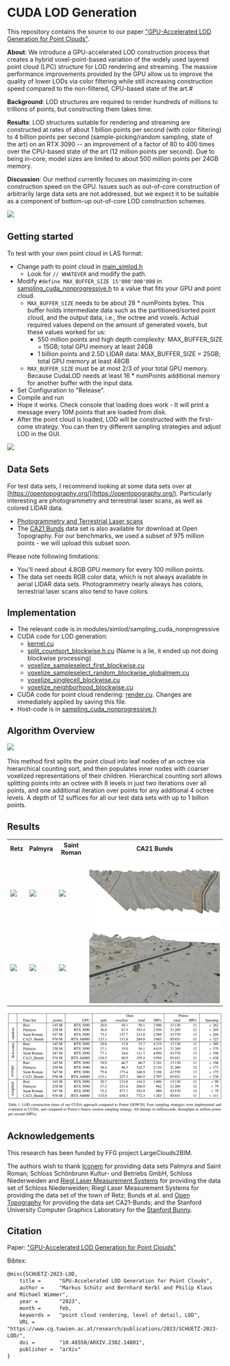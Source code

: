 
# CUDA LOD Generation

This repository contains the source to our paper ["GPU-Accelerated LOD Generation for Point Clouds"](https://www.cg.tuwien.ac.at/research/publications/2023/SCHUETZ-2023-LOD/SCHUETZ-2023-LOD-paper.pdf). 

__About__: We introduce a GPU-accelerated LOD construction process that creates a hybrid voxel-point-based variation of the widely used layered point cloud (LPC) structure for LOD rendering and streaming. The massive performance improvements provided by the GPU allow us to improve the quality of lower LODs via color filtering while still increasing construction speed compared to the non-filtered, CPU-based state of the art.#

__Background__: LOD structures are required to render hundreds of millions to trillions of points, but constructing them takes time.

__Results__: LOD structures suitable for rendering and streaming are constructed at rates of about 1 billion points per second (with color filtering) to 4 billion points per second (sample-picking/random sampling, state of the art) on an RTX 3090 -- an improvement of a factor of 80 to 400 times over the CPU-based state of the art (12 million points per second). Due to being in-core, model sizes are limited to about 500 million points per 24GB memory.

__Discussion__: Our method currently focuses on maximizing in-core construction speed on the GPU. Issues such as out-of-core construction of arbitrarily large data sets are not addressed, but we expect it to be suitable as a component of bottom-up out-of-core LOD construction schemes.

<img src="docs/cudalod_cover.jpg">

## Getting started

To test with your own point cloud in LAS format:

* Change path to point cloud in [main_simlod.h](https://github.com/m-schuetz/CudaLOD/blob/main/src/main_simlod.h#L240-L258)
	* Look for ```// WHATEVER``` and modify the path.
* Modify ```#define MAX_BUFFER_SIZE 15'000'000'000``` in [sampling_cuda_nonprogressive.h](https://github.com/m-schuetz/CudaLOD/blob/0af1bb1dc46db9c59d184ba2f210ec3bf775f13e/modules/simlod/sampling_cuda_nonprogressive/sampling_cuda_nonprogressive.h#L50) to a value that fits your GPU and point cloud. 
	* ```MAX_BUFFER_SIZE``` needs to be about 28 * numPoints bytes. This buffer holds intermediate data such as the partitioned/sorted point cloud, and the output data, i.e., the octree and voxels. Actual required values depend on the amount of generated voxels, but these values worked for us:
		* 550 million points and high depth complexity: MAX_BUFFER_SIZE = 15GB; total GPU memory at least 24GB
		* 1 billion points and 2.5D LIDAR data: MAX_BUFFER_SIZE = 25GB; total GPU memory at least 48GB
	* ```MAX_BUFFER_SIZE``` must be at most 2/3 of your total GPU memory. Because CudaLOD needs at least 16 * numPoints additional memory for another buffer with the input data.
* Set Configuration to "Release". 
* Compile and run
* Hope it works. Check console that loading does work - It will print a message every 10M points that are loaded from disk.
* After the point cloud is loaded, LOD will be constructed with the first-come strategy. You can then try different sampling strategies and adjust LOD in the GUI.

<img src="docs/gui.jpg">

## Data Sets

For test data sets, I recommend looking at some data sets over at [https://opentopography.org/](https://opentopography.org/). Particularly interesting are photogrammetry and terrestrial laser scans, as well as colored LIDAR data.
* [Photogrammetry and Terrestrial Laser scans](https://portal.opentopography.org/dataCatalog?platforms=3&platforms=4&formats=0)
* The [CA21 Bunds](https://portal.opentopography.org/datasetMetadata?otCollectionID=OT.092021.32611.1) data set is also available for download at Open Topography. For our benchmarks, we used a subset of 975 million points - we will upload this subset soon.

Please note following limitations:
* You'll need about 4.8GB GPU memory for every 100 million points. 
* The data set needs RGB color data, which is not always available in aerial LIDAR data sets. Photogrammetry nearly always has colors, terrestrial laser scans also tend to have colors.


## Implementation

* The relevant code is in modules/simlod/sampling_cuda_nonprogressive
* CUDA code for LOD generation: 
	* [kernel.cu](./modules/simlod/sampling_cuda_nonprogressive/kernel.cu) 
	* [split_countsort_blockwise.h.cu](modules/simlod/sampling_cuda_nonprogressive/split_countsort_blockwise.h.cu) (Name is a lie, it ended up not doing blockwise processing)
	* [voxelize_sampleselect_first_blockwise.cu](modules/simlod/sampling_cuda_nonprogressive/voxelize_sampleselect_first_blockwise.cu)
	* [voxelize_sampleselect_random_blockwise_globalmem.cu](modules/simlod/sampling_cuda_nonprogressive/voxelize_sampleselect_random_blockwise_globalmem.cu)
	* [voxelize_singlecell_blockwise.cu](modules/simlod/sampling_cuda_nonprogressive/voxelize_singlecell_blockwise.cu)
	* [voxelize_neighborhood_blockwise.cu](modules/simlod/sampling_cuda_nonprogressive/voxelize_neighborhood_blockwise.cu)
* CUDA code for point cloud rendering: [render.cu](./modules/simlod/sampling_cuda_nonprogressive/render.cu). Changes are immediately applied by saving this file. 
* Host-code is in [sampling_cuda_nonprogressive.h](modules/simlod/sampling_cuda_nonprogressive/sampling_cuda_nonprogressive.h)

## Algorithm Overview

<img src="paper\cudalod\work\overview\overview.png">

This method first splits the point cloud into leaf nodes of an octree via hierarchical counting sort, and then populates inner nodes with coarser voxelized representations of their children. Hierarchical counting sort allows splitting points into an octree with 8 levels in just two iterations over all points, and one additional iteration over points for any additional 4 octree levels. A depth of 12 suffices for all our test data sets with up to 1 billion points. 


## Results

<table>
	<tr>
		<th>Retz</th>
		<th>Palmyra</th>
		<th>Saint Roman</th>
		<th>CA21 Bunds</th>
	</tr>
	<tr>
		<td>
			<img src="paper/cudalod/images/datasets/retz_0.jpg">
		</td>
		<td>
			<img src="paper/cudalod/images/datasets/Palmyra_BelTemple0.jpg">
		</td>
		<td>
			<img src="paper/cudalod/images/datasets/SaintRoman_0.jpg">
		</td>
		<td>
			<img src="paper/cudalod/images/datasets/desert_far.png">
		</td>
	</tr>
	<tr>
		<td>
			<img src="paper/cudalod/images/datasets/retz_1.jpg">
		</td>
		<td>
			<img src="paper/cudalod/images/datasets/Palmyra_BelTemple1.jpg">
		</td>
		<td>
			<img src="paper/cudalod/images/datasets/SaintRoman_1.jpg">
		</td>
		<td>
			<img src="paper/cudalod/images/datasets/desert_close.png">
		</td>
	</tr>
</table>

<img src="docs/results.png">

## Acknowledgements

This research has been funded by FFG project LargeClouds2BIM.

The authors wish to thank [Iconem](https://iconem.com/en/) for providing data sets
Palmyra and Saint Roman; Schloss Schönbrunn Kultur- und Betriebs GmbH, Schloss Niederweiden and [Riegl Laser Measurement
Systems](http://www.riegl.co.at/) for providing the data set of Schloss Niederweiden; Riegl
Laser Measurement Systems for providing the data set of the town
of Retz; Bunds et al. and [Open Topography](https://opentopography.org/) for providing the data
set CA21-Bunds; and the Stanford University Computer Graphics Laboratory for the [Stanford Bunny](http://graphics.stanford.edu/data/3Dscanrep/).


## Citation

Paper: ["GPU-Accelerated LOD Generation for Point Clouds"](https://www.cg.tuwien.ac.at/research/publications/2023/SCHUETZ-2023-LOD/SCHUETZ-2023-LOD-paper.pdf)

Bibtex:
```
@misc{SCHUETZ-2023-LOD,
	title =      "GPU-Accelerated LOD Generation for Point Clouds",
	author =     "Markus Schütz and Bernhard Kerbl and Philip Klaus and Michael Wimmer",
	year =       "2023",
	month =      feb,
	keywords =   "point cloud rendering, level of detail, LOD",
	URL =        "https://www.cg.tuwien.ac.at/research/publications/2023/SCHUETZ-2023-LOD/",
	doi =        "10.48550/ARXIV.2302.14801",
	publisher =  "arXiv"
}
```
